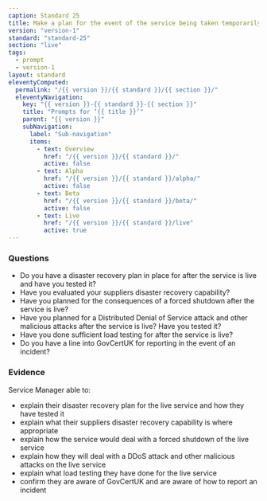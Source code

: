 ```yaml
---
caption: Standard 25
title: Make a plan for the event of the service being taken temporarily offline.
version: "version-1"
standard: "standard-25"
section: "live"
tags:
  - prompt
  - version-1
layout: standard
eleventyComputed:
  permalink: "/{{ version }}/{{ standard }}/{{ section }}/"
  eleventyNavigation:
    key: "{{ version }}-{{ standard }}-{{ section }}"
    title: "Prompts for ‘{{ title }}’"
    parent: "{{ version }}"
    subNavigation:
      label: "Sub-navigation"
      items:
        - text: Overview
          href: "/{{ version }}/{{ standard }}/"
          active: false
        - text: Alpha
          href: "/{{ version }}/{{ standard }}/alpha/"
          active: false
        - text: Beta
          href: "/{{ version }}/{{ standard }}/beta/"
          active: false
        - text: Live
          href: "/{{ version }}/{{ standard }}/live"
          active: true
---
```


### Questions

- Do you have a disaster recovery plan in place for after the service is live and have you tested it?
- Have you evaluated your suppliers disaster recovery capability?
- Have you planned for the consequences of a forced shutdown after the service is live?
- Have you planned for a Distributed Denial of Service attack and other malicious attacks after the service is live? Have you tested it?
- Have you done sufficient load testing for after the service is live?
- Do you have a line into GovCertUK for reporting in the event of an incident?

### Evidence

Service Manager able to:

- explain their disaster recovery plan for the live service and how they have tested it
- explain what their suppliers disaster recovery capability is where appropriate
- explain how the service would deal with a forced shutdown of the live service
- explain how they will deal with a DDoS attack and other malicious attacks on the live service
- explain what load testing they have done for the live service
- confirm they are aware of GovCertUK and are aware of how to report an incident
